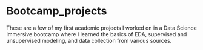 # Bootcamp_projects

These are a few of my first academic projects I worked on in a Data Science Immersive bootcamp where I learned the basics of EDA, supervised and unsupervised modeling, and data collection from various sources.
